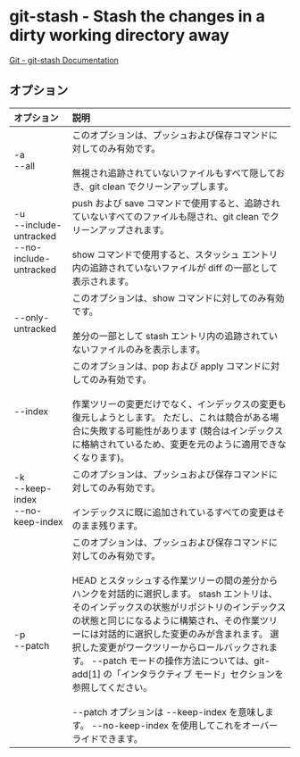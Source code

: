 # git-stash - Stash the changes in a dirty working directory away

[Git - git-stash Documentation](https://git-scm.com/docs/git-stash)

## オプション

|オプション|説明|
|:--|:--|
|-a<br>--all|このオプションは、プッシュおよび保存コマンドに対してのみ有効です。<br><br>無視され追跡されていないファイルもすべて隠しておき、git clean でクリーンアップします。|
|-u<br>--include-untracked<br>--no-include-untracked|push および save コマンドで使用すると、追跡されていないすべてのファイルも隠され、git clean でクリーンアップされます。<br><br>show コマンドで使用すると、スタッシュ エントリ内の追跡されていないファイルが diff の一部として表示されます。|
|--only-untracked|このオプションは、show コマンドに対してのみ有効です。<br><br>差分の一部として stash エントリ内の追跡されていないファイルのみを表示します。|
|--index|このオプションは、pop および apply コマンドに対してのみ有効です。<br><br>作業ツリーの変更だけでなく、インデックスの変更も復元しようとします。 ただし、これは競合がある場合に失敗する可能性があります (競合はインデックスに格納されているため、変更を元のように適用できなくなります)。|
|-k<br>--keep-index<br>--no-keep-index|このオプションは、プッシュおよび保存コマンドに対してのみ有効です。<br><br>インデックスに既に追加されているすべての変更はそのまま残ります。|
|-p<br>--patch|このオプションは、プッシュおよび保存コマンドに対してのみ有効です。<br><br>HEAD とスタッシュする作業ツリーの間の差分からハンクを対話的に選択します。 stash エントリは、そのインデックスの状態がリポジトリのインデックスの状態と同じになるように構築され、その作業ツリーには対話的に選択した変更のみが含まれます。 選択した変更がワークツリーからロールバックされます。 --patch モードの操作方法については、git-add[1] の「インタラクティブ モード」セクションを参照してください。<br><br>--patch オプションは --keep-index を意味します。 --no-keep-index を使用してこれをオーバーライドできます。|
